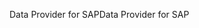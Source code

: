 <span data-ttu-id="4ac93-101">Data Provider for SAP</span><span class="sxs-lookup"><span data-stu-id="4ac93-101">Data Provider for SAP</span></span>
